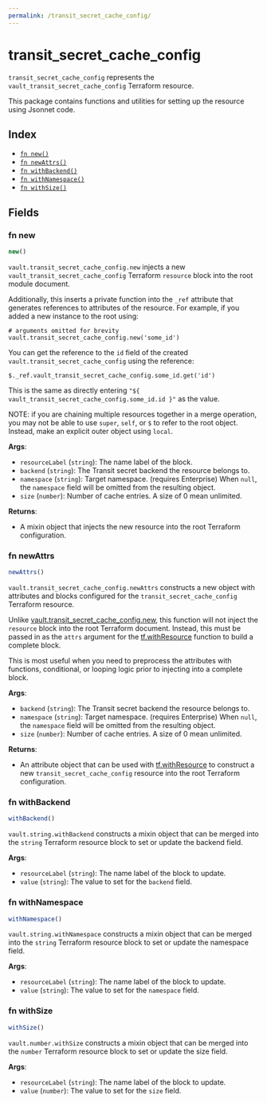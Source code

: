 ```yaml
---
permalink: /transit_secret_cache_config/
---
```


# transit_secret_cache_config

`transit_secret_cache_config` represents the `vault_transit_secret_cache_config` Terraform resource.



This package contains functions and utilities for setting up the resource using Jsonnet code.


## Index

* [`fn new()`](#fn-new)
* [`fn newAttrs()`](#fn-newattrs)
* [`fn withBackend()`](#fn-withbackend)
* [`fn withNamespace()`](#fn-withnamespace)
* [`fn withSize()`](#fn-withsize)

## Fields

### fn new

```ts
new()
```


`vault.transit_secret_cache_config.new` injects a new `vault_transit_secret_cache_config` Terraform `resource`
block into the root module document.

Additionally, this inserts a private function into the `_ref` attribute that generates references to attributes of the
resource. For example, if you added a new instance to the root using:

    # arguments omitted for brevity
    vault.transit_secret_cache_config.new('some_id')

You can get the reference to the `id` field of the created `vault.transit_secret_cache_config` using the reference:

    $._ref.vault_transit_secret_cache_config.some_id.get('id')

This is the same as directly entering `"${ vault_transit_secret_cache_config.some_id.id }"` as the value.

NOTE: if you are chaining multiple resources together in a merge operation, you may not be able to use `super`, `self`,
or `$` to refer to the root object. Instead, make an explicit outer object using `local`.

**Args**:
  - `resourceLabel` (`string`): The name label of the block.
  - `backend` (`string`): The Transit secret backend the resource belongs to.
  - `namespace` (`string`): Target namespace. (requires Enterprise) When `null`, the `namespace` field will be omitted from the resulting object.
  - `size` (`number`): Number of cache entries. A size of 0 mean unlimited.

**Returns**:
- A mixin object that injects the new resource into the root Terraform configuration.


### fn newAttrs

```ts
newAttrs()
```


`vault.transit_secret_cache_config.newAttrs` constructs a new object with attributes and blocks configured for the `transit_secret_cache_config`
Terraform resource.

Unlike [vault.transit_secret_cache_config.new](#fn-new), this function will not inject the `resource`
block into the root Terraform document. Instead, this must be passed in as the `attrs` argument for the
[tf.withResource](https://github.com/tf-libsonnet/core/tree/main/docs#fn-withresource) function to build a complete block.

This is most useful when you need to preprocess the attributes with functions, conditional, or looping logic prior to
injecting into a complete block.

**Args**:
  - `backend` (`string`): The Transit secret backend the resource belongs to.
  - `namespace` (`string`): Target namespace. (requires Enterprise) When `null`, the `namespace` field will be omitted from the resulting object.
  - `size` (`number`): Number of cache entries. A size of 0 mean unlimited.

**Returns**:
  - An attribute object that can be used with [tf.withResource](https://github.com/tf-libsonnet/core/tree/main/docs#fn-withresource) to construct a new `transit_secret_cache_config` resource into the root Terraform configuration.


### fn withBackend

```ts
withBackend()
```

`vault.string.withBackend` constructs a mixin object that can be merged into the `string`
Terraform resource block to set or update the backend field.



**Args**:
  - `resourceLabel` (`string`): The name label of the block to update.
  - `value` (`string`): The value to set for the `backend` field.


### fn withNamespace

```ts
withNamespace()
```

`vault.string.withNamespace` constructs a mixin object that can be merged into the `string`
Terraform resource block to set or update the namespace field.



**Args**:
  - `resourceLabel` (`string`): The name label of the block to update.
  - `value` (`string`): The value to set for the `namespace` field.


### fn withSize

```ts
withSize()
```

`vault.number.withSize` constructs a mixin object that can be merged into the `number`
Terraform resource block to set or update the size field.



**Args**:
  - `resourceLabel` (`string`): The name label of the block to update.
  - `value` (`number`): The value to set for the `size` field.
